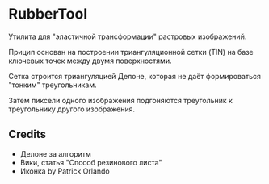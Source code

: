 # RubberTool

Утилита для "эластичной трансформации" растровых изображений.

Прицип основан на построении триангуляционной сетки (TIN) на базе ключевых точек между двумя поверхностями.

Сетка строится триангуляцией Делоне, которая не даёт формироваться "тонким" треугольникам.

Затем пиксели одного изображения подгоняются треугольник к треугольнику другого изображения.

## Credits

- Делоне за алгоритм
- Вики, статья "Способ резинового листа"
- Иконка by Patrick Orlando
